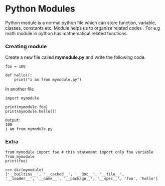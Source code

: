 # Python Modules

Python module is a normal python file which can store function,
variable, classes, constants etc. Module helps us to organize
related codes . For e.g math module in python has mathematical
related functions.

### Creating module
Create a new file called **mymodule.py** and write the following code.

```python3
foo = 100

def hello():
    print("i am from mymodule.py")
```

In another file

```python3
import mymodule

print(mymodule.foo)
print(mymodule.hello())
```

```python3
Output:
100
i am from mymodule.py
```

### Extra
```python3
from mymodule import foo # this statement import only foo variable from mymodule
print(foo)
```

```python3
>>> dir(mymodule)
['__builtins__', '__cached__', '__doc__', '__file__',
'__loader__', '__name__', '__package__', '__spec__', 'foo', 'hello']
```
